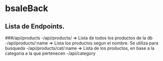 # bsaleBack
## Lista de Endpoints.
###/api/products
-/api/products/ => Lista de todos los productos de la db
-/api/products/:name => Lista los productos segun el nombre. Se utiliza para busqueda
-/api/products/cat/:name => Lista de los productos, en base a la categoria a la que pertenecen
-/api/category
